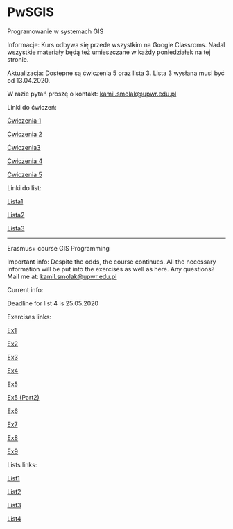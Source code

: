 # PwSGIS
Programowanie w systemach GIS

Informacje: Kurs odbywa się przede wszystkim na Google Classroms. Nadal wszystkie materiały będą też umieszczane w każdy poniedziałek na tej stronie.

Aktualizacja:
Dostepne są ćwiczenia 5 oraz lista 3. Lista 3 wysłana musi być od 13.04.2020.

W razie pytań proszę o kontakt: kamil.smolak@upwr.edu.pl

Linki do ćwiczeń: 

<a href="https://github.com/SmolakK/PwSGIS/raw/master/%C4%86wiczenia/Cwiczenia_1_Wprowadzenie.zip">Ćwiczenia 1</a>

<a href="https://github.com/SmolakK/PwSGIS/raw/master/%C4%86wiczenia/Cwiczenia_2_Typowe_dla_Pythona_typy_indeksowanie_kontrola_przep%C5%82ywu.zip">Ćwiczenia 2</a>

<a href="https://github.com/SmolakK/PwSGIS/raw/master/%C4%86wiczenia/Cwiczenia_3_Wlasne_funkcje_dokumentacje.zip">Ćwiczenia3</a>

<a href="https://github.com/SmolakK/PwSGIS/raw/master/%C4%86wiczenia/Cwiczenia_4_Formatowanie_tekstu_wejscie_wyjscie_plikow.zip">Ćwiczenia 4</a>

<a href="https://github.com/SmolakK/PwSGIS/raw/master/%C4%86wiczenia/%C4%86wiczenia5_Klasy_i_paradygmaty.zip">Ćwiczenia 5</a>

Linki do list:

<a href="https://github.com/SmolakK/PwSGIS/raw/master/Listy/Lista_1.zip">Lista1</a>

<a href="https://github.com/SmolakK/PwSGIS/raw/master/Listy/Lista_2.zip
">Lista2</a>

<a href="https://github.com/SmolakK/PwSGIS/raw/master/Listy/Lista_3.zip
">Lista3</a>

_________________________
Erasmus+ course 
GIS Programming

Important info: Despite the odds, the course continues. All the necessary information will be put into the exercises as well as here. Any questions? Mail me at: kamil.smolak@upwr.edu.pl

Current info:

Deadline for list 4 is 25.05.2020

Exercises links:

<a href="https://github.com/SmolakK/PwSGIS/raw/master/Programming%20in%20GIS%20(Erasmus%20course)/Exercises/Exercises_1_Introduction.zip">Ex1</a>

<a href="https://github.com/SmolakK/PwSGIS/raw/master/Programming%20in%20GIS%20(Erasmus%20course)/Exercises/Exercises_2_Python_data_types_indexing_and_flow_control.zip">Ex2</a>

<a href="https://github.com/SmolakK/PwSGIS/raw/master/Programming%20in%20GIS%20(Erasmus%20course)/Exercises/EX_3_User_defined_functions_documentation.rar">Ex3</a>

<a href="https://github.com/SmolakK/PwSGIS/raw/master/Programming%20in%20GIS%20(Erasmus%20course)/Exercises/Ex_4_text_formatting_file_IO.zip">Ex4</a>

<a href="https://github.com/SmolakK/PwSGIS/raw/master/Programming%20in%20GIS%20(Erasmus%20course)/Exercises/EX_5_classes_part1.zip">Ex5</a>

<a href="https://github.com/SmolakK/PwSGIS/raw/master/Programming%20in%20GIS%20(Erasmus%20course)/Exercises/EX_5_Classes_part_2.zip">Ex5 (Part2)</a>

<a href="https://github.com/SmolakK/PwSGIS/raw/master/Programming%20in%20GIS%20(Erasmus%20course)/Exercises/Ex_6.zip"> Ex6 </a>

<a href="https://github.com/SmolakK/PwSGIS/raw/master/Programming%20in%20GIS%20(Erasmus%20course)/Exercises/Ex_7.zip"> Ex7 </a>

<a href="https://github.com/SmolakK/PwSGIS/raw/master/Programming%20in%20GIS%20(Erasmus%20course)/Exercises/Ex_8.zip"> Ex8 </a>

<a href="https://github.com/SmolakK/PwSGIS/raw/master/Programming%20in%20GIS%20(Erasmus%20course)/Exercises/Ex_9.zip"> Ex9 </a>

Lists links:

<a href="https://github.com/SmolakK/PwSGIS/blob/master/Programming%20in%20GIS%20(Erasmus%20course)/Lists/List_1%20-%20a%20Python%20warm-up.zip">List1</a>

<a href="https://github.com/SmolakK/PwSGIS/raw/master/Programming%20in%20GIS%20(Erasmus%20course)/Lists/List%202%20-%20Python.rar">List2</a>

<a href="https://github.com/SmolakK/PwSGIS/raw/master/Programming%20in%20GIS%20(Erasmus%20course)/Lists/List_3.zip">List3</a>

<a href="https://github.com/SmolakK/PwSGIS/raw/master/Programming%20in%20GIS%20(Erasmus%20course)/Lists/List_4.zip">List4</a>
